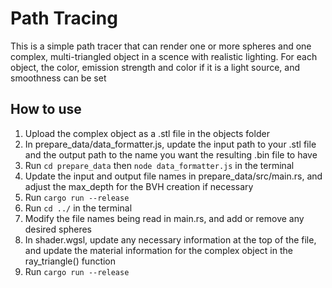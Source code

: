 # Path Tracing
This is a simple path tracer that can render one or more spheres and one complex, multi-triangled object in a scence with realistic lighting. For each object, the color, emission strength and color if it is a light source, and smoothness can be set

## How to use
1. Upload the complex object as a .stl file in the objects folder
2. In prepare_data/data_formatter.js, update the input path to your .stl file and the output path to the name you want the resulting .bin file to have
3. Run `cd prepare_data` then `node data_formatter.js` in the terminal
4. Update the input and output file names in prepare_data/src/main.rs, and adjust the max_depth for the BVH creation if necessary
5. Run `cargo run --release`
6. Run `cd ../` in the terminal
7. Modify the file names being read in main.rs, and add or remove any desired spheres
8. In shader.wgsl, update any necessary information at the top of the file, and update the material information for the complex object in the ray_triangle() function
9. Run `cargo run --release`